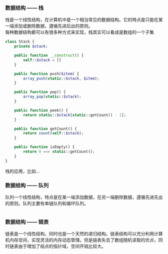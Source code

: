 
### 数据结构 —— 栈
栈是一个线性结构，在计算机中是一个相当常见的数据结构。它的特点是只能在某一端添加或删除数据，遵循先进后出的原则。  
每种数据结构都可以有很多种方式来实现，栈其实可以看成是数组的一个子集  
```php
class Stack {
    private $stack;

    public function __construct() {
        self::$stack = []
    }

    public function push($item) {
        array_push(static::$stack, $item);
    }

    public function pop() {
        array_pop(static::$stack);
    }

    public function peek() {
        return static::$stack[static::getCount() - 1];
    }

    public function getCount() {
        return count(self::$stack);
    }

    public function isEmpty() {
        return 0 === static::getCount();
    }
}
```
栈的应用，比如...

### 数据结构 —— 队列
队列一个线性结构，特点是在某一端添加数据，在另一端删除数据，遵循先进先出的原则。队列主要有单链队列和循环队列。  
```php

```

### 数据结构 —— 链表
链表是一个线性结构，同时也是一个天然的递归结构。链表结构可以充分利用计算机内存空间，实现灵活的内存动态管理。但是链表失去了数组随机读取的优点，同时链表由于增加了结点的指针域，空间开销比较大。
```php

```
